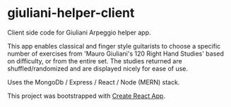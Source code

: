# giuliani-helper-client

Client side code for Giuliani Arpeggio helper app.

This app enables classical and finger style guitarists to choose a specific number of exercises from 'Mauro Giuliani's 120 Right Hand Studies' based on difficulty, or from the entire set. The studies returned are shuffled/randomized and are displayed nicely for ease of use.

Uses the MongoDb / Express / React / Node (MERN) stack.


This project was bootstrapped with [Create React App](https://github.com/facebook/create-react-app).

